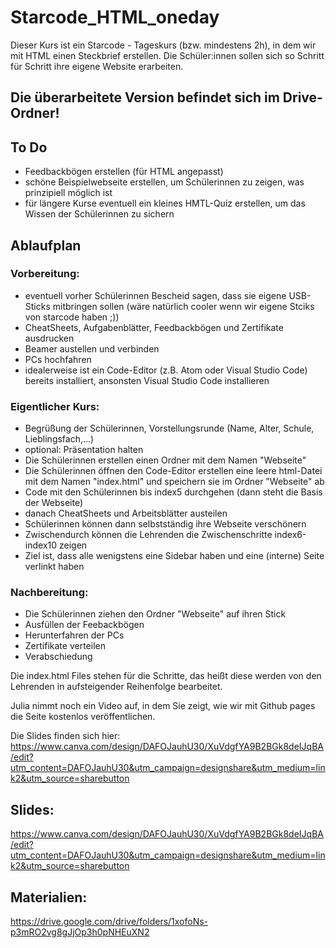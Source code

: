 # Starcode_HTML_oneday
Dieser Kurs ist ein Starcode - Tageskurs (bzw. mindestens 2h), in dem wir mit HTML einen Steckbrief erstellen.
Die Schüler:innen sollen sich so Schritt für Schritt ihre eigene Website erarbeiten.

## Die überarbeitete Version befindet sich im Drive-Ordner!


## To Do
- Feedbackbögen erstellen (für HTML angepasst)
- schöne Beispielwebseite erstellen, um Schülerinnen zu zeigen, was prinzipiell möglich ist
- für längere Kurse eventuell ein kleines HMTL-Quiz erstellen, um das Wissen der Schülerinnen zu sichern


## Ablaufplan

### Vorbereitung: 
- eventuell vorher Schülerinnen Bescheid sagen, dass sie eigene USB-Sticks mitbringen sollen (wäre natürlich cooler wenn wir eigene Stciks von starcode haben ;))
- CheatSheets, Aufgabenblätter, Feedbackbögen und Zertifikate ausdrucken
- Beamer austellen und verbinden
- PCs hochfahren
- idealerweise ist ein Code-Editor (z.B. Atom oder Visual Studio Code) bereits installiert, ansonsten Visual Studio Code installieren

### Eigentlicher Kurs:
- Begrüßung der Schülerinnen, Vorstellungsrunde (Name, Alter, Schule, Lieblingsfach,...)
- optional: Präsentation halten
- Die Schülerinnen erstellen einen Ordner mit dem Namen "Webseite"
- Die Schülerinnen öffnen den Code-Editor erstellen eine leere html-Datei mit dem Namen "index.html" und speichern sie im Ordner "Webseite" ab
- Code mit den Schülerinnen bis index5 durchgehen (dann steht die Basis der Webseite) 
- danach CheatSheets und Arbeitsblätter austeilen
- Schülerinnen können dann selbstständig ihre Webseite verschönern
- Zwischendurch können die Lehrenden die Zwischenschritte index6-index10 zeigen
- Ziel ist, dass alle wenigstens eine Sidebar haben und eine (interne) Seite verlinkt haben

### Nachbereitung:
- Die Schülerinnen ziehen den Ordner "Webseite" auf ihren Stick
- Ausfüllen der Feebackbögen
- Herunterfahren der PCs
- Zertifikate verteilen
- Verabschiedung



Die index.html Files stehen für die Schritte, das heißt diese werden von den Lehrenden in aufsteigender Reihenfolge bearbeitet.

Julia nimmt noch ein Video auf, in dem Sie zeigt, wie wir mit Github pages die Seite kostenlos veröffentlichen.

Die Slides finden sich hier: https://www.canva.com/design/DAFOJauhU30/XuVdgfYA9B2BGk8deIJqBA/edit?utm_content=DAFOJauhU30&utm_campaign=designshare&utm_medium=link2&utm_source=sharebutton


## Slides: 
https://www.canva.com/design/DAFOJauhU30/XuVdgfYA9B2BGk8deIJqBA/edit?utm_content=DAFOJauhU30&utm_campaign=designshare&utm_medium=link2&utm_source=sharebutton

## Materialien: 
https://drive.google.com/drive/folders/1xofoNs-p3mRO2vg8gJjOp3h0pNHEuXN2

